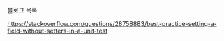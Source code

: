 
블로그 목록


https://stackoverflow.com/questions/28758883/best-practice-setting-a-field-without-setters-in-a-unit-test
